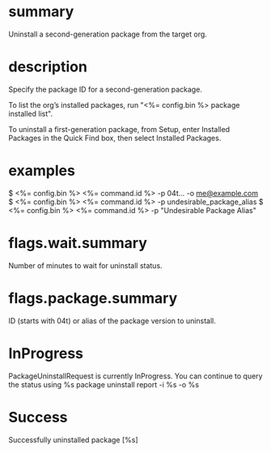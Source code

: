 # summary

Uninstall a second-generation package from the target org.

# description

Specify the package ID for a second-generation package.

To list the org’s installed packages, run "<%= config.bin %> package installed list".

To uninstall a first-generation package, from Setup, enter Installed Packages in the Quick Find box, then select Installed Packages.

# examples

$ <%= config.bin %> <%= command.id %> -p 04t... -o me@example.com
$ <%= config.bin %> <%= command.id %> -p undesirable_package_alias
$ <%= config.bin %> <%= command.id %> -p "Undesirable Package Alias"

# flags.wait.summary

Number of minutes to wait for uninstall status.

# flags.package.summary

ID (starts with 04t) or alias of the package version to uninstall.

# InProgress

PackageUninstallRequest is currently InProgress.
You can continue to query the status using %s package uninstall report -i %s -o %s

# Success

Successfully uninstalled package [%s]
